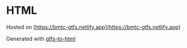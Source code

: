 # HTML

Hosted on [https://bmtc-gtfs.netlify.app](https://bmtc-gtfs.netlify.app)

Generated with [gtfs-to-html](https://gtfstohtml.com/)
